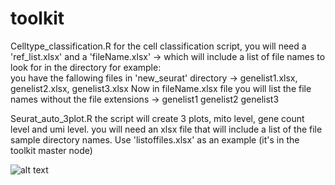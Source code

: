# toolkit
Celltype_classification.R 
      for the cell classification script, you will need a 'ref_list.xlsx'
      and a 'fileName.xlsx' -> which will include a list of file names to look for in the directory for example:  
      you have the fallowing files in 'new_seurat' directory -> genelist1.xlsx, genelist2.xlsx, genelist3.xlsx
      Now in fileName.xlsx file you will list the file names without the file extensions ->  genelist1
                                                                                             genelist2
                                                                                             genelist3


Seurat_auto_3plot.R
      the script will create 3 plots, mito level, gene count level and umi level. you will need an xlsx file that
      will include a list of the file sample directory names. Use 'listoffiles.xlsx' as an example (it's in the toolkit master node)
      



![alt text](https://lh3.googleusercontent.com/sMkg9R4gmKFPX0I4y_bjyNF-vJg_L7o0KeZSna43_gRKixUYUY6QuGYNdHXao7jIML0B8slWoVH_V7I6SvJ4ngqNMk4RZvESNky8fO_S-I2mH4865ESfUw2ttPKSmX9VuojfunmBD0q9Trxzh1EsyfZakM0DmcXjncVNTssVpOyscp6twj4acJTvEyailHJvpU__0uIpsahCyJXpSJC8NQdIU2NXj-9RE_08r2UQpXFOkN1jljG09aeww0C6oqE5oRu2GEKDLeHn6gyQPPG0iexCqVZOubydBrskK-gGUAV9db8IUzY6rvIwNbycMpmPwmOlNzM8cPXQWj_q1TYpD8Y2aq7C7FW3c37YCpIgPgMQIRMrG1ZjigluFqIKM9epTvU4gfvzemFVsi4S75gIJnPHkG_SqttE9t5xd2U9CV9QOdky3FxYdExt2XLeGMT8LuJ43QE-1RNn0pkJvaLGlwpfQ-BLCuOwoeFsI_qenKdF7kKGjniy4ojr5mGRU_IhtbnVvnRKmtnS9Ai_7_rFiGQAlDydhobUGtZUCQMEg1UX3AXPxd_Ny_adi-6jJKlIfU0xF9isO5O0al3Gqt8Fv_uRsnn6qHmEar9gZHWllcPSUecIvdW10btUHOp7C7XLUB4LA78p1f8LG7GBFRqUJh6r99OSRA=w1030-h400-no)
